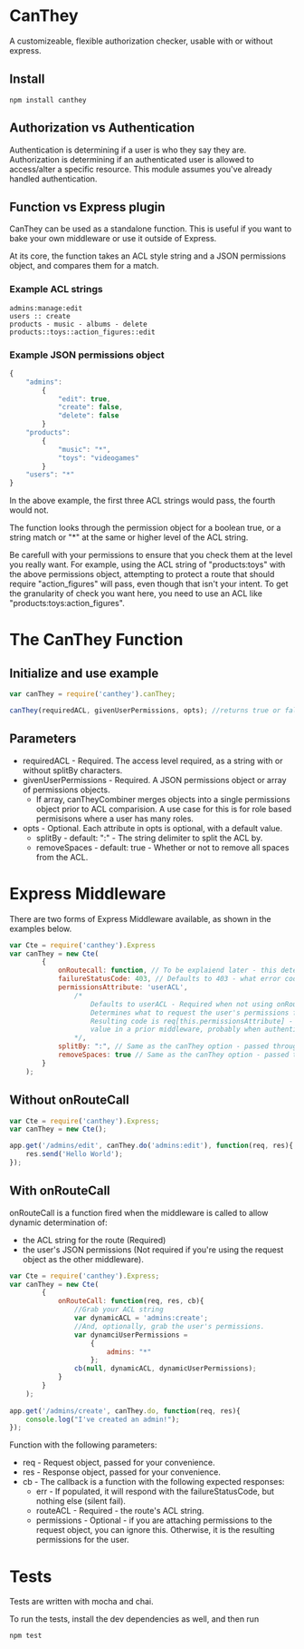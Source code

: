 # CanThey
A customizeable, flexible authorization checker, usable with or without express.

## Install
```
npm install canthey
```

## Authorization vs Authentication
Authentication is determining if a user is who they say they are. Authorization is determining if an authenticated user is allowed to access/alter a specific resource. This module assumes you've already handled authentication.

## Function vs Express plugin
CanThey can be used as a standalone function. This is useful if you want to bake your own middleware or use it outside of Express.

At its core, the function takes an ACL style string and a JSON permissions object, and compares them for a match.

### Example ACL strings
```
admins:manage:edit
users :: create
products - music - albums - delete
products::toys::action_figures::edit
```

### Example JSON permissions object
```js
{
	"admins": 
		{
			"edit": true,
			"create": false,
			"delete": false
		}
	"products":
		{
			"music": "*",
			"toys": "videogames"
		}
	"users": "*"
}
```

In the above example, the first three ACL strings would pass, the fourth would not.

The function looks through the permission object for a boolean true, or a string match or "*" at the same or higher level of the ACL string.

Be carefull with your permissions to ensure that you check them at the level you really want. For example, using the ACL string of "products:toys" with the above permissions object, attempting to protect a route that should require "action_figures" will pass, even though that isn't your intent. To get the granularity of check you want here, you need to use an ACL like "products:toys:action_figures".

# The CanThey Function

## Initialize and use example
```js
var canThey = require('canthey').canThey;

canThey(requiredACL, givenUserPermissions, opts); //returns true or false
```

## Parameters

* requiredACL - Required. The access level required, as a string with or without splitBy characters.
* givenUserPermissions - Required. A JSON permissions object or array of permissions objects.
	* If array, canTheyCombiner merges objects into a single permissions object prior to ACL comparision. A use case for this is for role based permisisons where a user has many roles.
* opts - Optional. Each attribute in opts is optional, with a default value.
  * splitBy - default: ":" - The string delimiter to split the ACL by.
  * removeSpaces - default: true - Whether or not to remove all spaces from the ACL.

# Express Middleware
There are two forms of Express Middleware available, as shown in the examples below. 
```js
var Cte = require('canthey').Express
var canThey = new Cte(
		{
			onRoutecall: function, // To be explaiend later - this determines which middleware you're using
			failureStatusCode: 403, // Defaults to 403 - what error code to send if they are not allowed access.
			permissionsAttribute: 'userACL',
				/*
					Defaults to userACL - Required when not using onRouteCall.
					Determines what to request the user's permissions from in the request object.
					Resulting code is req[this.permissionsAttribute] - we expect you to assign the
					value in a prior middleware, probably when authenticating the user.
				*/,
			splitBy: ":", // Same as the canThey option - passed through.
			removeSpaces: true // Same as the canThey option - passed through.
		}
	);
```

## Without onRouteCall

```js
var Cte = require('canthey').Express;
var canThey = new Cte();

app.get('/admins/edit', canThey.do('admins:edit'), function(req, res){
	res.send('Hello World');
});
```

## With onRouteCall

onRouteCall is a function fired when the middleware is called to allow dynamic determination of:
* the ACL string for the route (Required)
* the user's JSON permissions (Not required if you're using the request object as the other middleware).

```js
var Cte = require('canthey').Express;
var canThey = new Cte(
		{
			onRouteCall: function(req, res, cb){
				//Grab your ACL string
				var dynamicACL = 'admins:create';
				//And, optionally, grab the user's permissions.
				var dynamciUserPermissions = 
					{
						admins: "*"
					};
				cb(null, dynamicACL, dynamicUserPermissions);
			}
		}
	);
	
app.get('/admins/create', canThey.do, function(req, res){
	console.log("I've created an admin!");
});
```

Function with the following parameters:
* req - Request object, passed for your convenience.
* res - Response object, passed for your convenience.
* cb - The callback is a function with the following expected responses:
	* err - If populated, it will respond with the failureStatusCode, but nothing else (silent fail).
	* routeACL - Required - the route's ACL string.
	* permissions - Optional - if you are attaching permissions to the request object, you can ignore this. Otherwise, it is the resulting permissions for the user.

# Tests
Tests are written with mocha and chai.

To run the tests, install the dev dependencies as well, and then run
```
npm test
```
